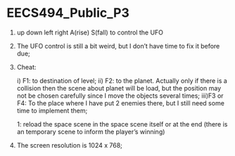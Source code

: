 # EECS494_Public_P3

1) up down left right A(rise) S(fall) to control the UFO

2) The UFO control is still a bit weird, but I don’t have time to fix it before due;

3) Cheat:
	
	i)  F1: to destination of level;
	ii) F2: to the planet. Actually only if there is a collision then the scene about planet will be load, but the position may not be chosen carefully since I move the objects several times;
	iii)F3 or F4: To the place where I have put 2 enemies there, but I still need some time to implement them;
	
	1: reload the space scene in the space scene itself or at the end (there is an temporary scene to inform the player’s winning)

4) The screen resolution is 1024 x 768;
